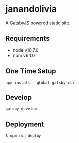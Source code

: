 janandolivia
============

A [GatsbyJS](https://www.gatsbyjs.org/) powered static site.

Requirements
------------
* node v10.7.0
* npm v6.1.0

One Time Setup
--------------
```
npm install --global gatsby-cli
```


Develop
-------
```
gatsby develop
```


Deployment
----------
```
$ npm run deploy
```
